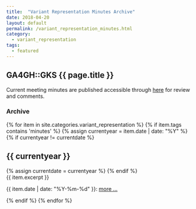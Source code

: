 ```yaml
---
title:  "Variant Representation Minutes Archive"
date: 2018-04-20
layout: default
permalink: /variant_representation_minutes.html
category:
  - variant_representation
tags:
  - featured
---
```


## GA4GH::GKS {{ page.title }}

Current meeting minutes are published accessible through [here](https://docs.google.com/document/d/1Sulg3kECnorTEAbutINOsK-lFkKAcKpl6IHgPaPQEgA) for review and comments.

### Archive

{% for item in site.categories.variant_representation %}
  {% if item.tags contains 'minutes' %}
    {% assign currentyear = item.date | date: "%Y" %}
    {% if currentyear != currentdate %}
<h2 id="y{{ currentyear }}">{{ currentyear }}</h2>
      {% assign currentdate = currentyear %}
    {% endif %}
<div class="excerpt">
{{ item.excerpt }}
<p>{{ item.date | date: "%Y-%m-%d" }}: <a href="{{ item.url | relative_url }}">more ...</a></p>
</div>
  {% endif %}
{% endfor %}

